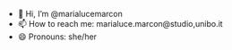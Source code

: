 - 👋 Hi, I’m @marialucemarcon
- 📫 How to reach me: marialuce.marcon@studio,unibo.it
- 😄 Pronouns: she/her
<!---
marialucemarcon/marialucemarcon is a ✨ special ✨ repository because its `README.md` (this file) appears on your GitHub profile.
You can click the Preview link to take a look at your changes.
--->
